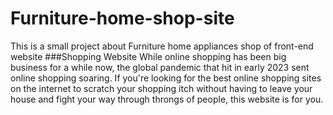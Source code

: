 # Furniture-home-shop-site
This is a small project about Furniture home appliances shop of front-end website
###Shopping Website
While online shopping has been big business for a while now,
the global pandemic that hit in early 2023 sent online shopping soaring.
If you're looking for the best online shopping sites on the internet to
scratch your shopping itch without having to leave your house and fight your way through throngs of people,
this website is for you.
